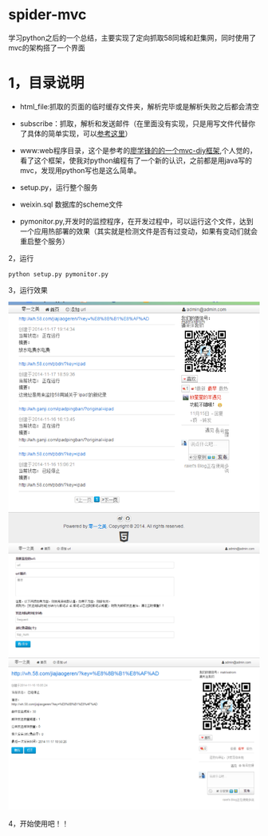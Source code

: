 spider-mvc
==========

学习python之后的一个总结，主要实现了定向抓取58同城和赶集网，同时使用了mvc的架构搭了一个界面

1，目录说明
==========



- html_file:抓取的页面的临时缓存文件夹，解析完毕或是解析失败之后都会清空

- subscribe：抓取，解析和发送邮件（在里面没有实现，只是用写文件代替你了具体的简单实现，可以[参考这里](https://github.com/raiet/58-python-spider)）

- www:web程序目录，这个是参考的[廖学锋的的一个mvc-diy框架](),个人觉的，看了这个框架，使我对python编程有了一个新的认识，之前都是用java写的mvc，发现用python写也是这么简单。
- setup.py，运行整个服务
- weixin.sql 数据库的scheme文件

- pymonitor.py,开发时的监控程序，在开发过程中，可以运行这个文件，达到一个应用热部署的效果（其实就是检测文件是否有过变动，如果有变动们就会重启整个服务）

2，运行

	python setup.py pymonitor.py

3，运行效果

![界面](/www/static/3.png "首页")
![界面](/www/static/2.png "添加")
![界面](/www/static/1.png "详细")

4，开始使用吧！！